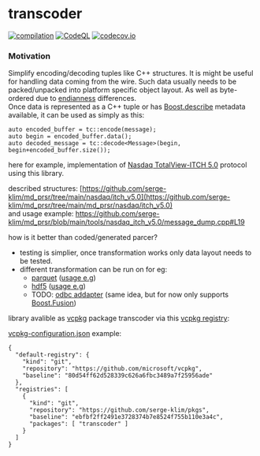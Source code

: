 # transcoder
[![compilation](https://github.com/serge-klim/transcoder/actions/workflows/cmake-multi-platform.yml/badge.svg?branch=main)](https://github.com/serge-klim/transcoder/actions/workflows/cmake-multi-platform.yml)
[![CodeQL](https://github.com/serge-klim/transcoder/actions/workflows/codeql.yml/badge.svg?branch=main)](https://github.com/serge-klim/transcoder/actions/workflows/codeql.yml)
[![codecov.io](https://codecov.io/gh/serge-klim/transcoder/branch/main/graph/badge.svg)](https://codecov.io/gh/serge-klim/transcoder)

### Motivation 

Simplify encoding/decoding tuples like C++ structures. It is might be useful for handling data coming from the wire. Such data usually needs to be packed/unpacked into platform specific object layout. 
As well as byte-ordered due to [endianness](https://en.wikipedia.org/wiki/Endianness) differences.  
Once data is represented as a C++ tuple or has [Boost.describe](https://www.boost.org/doc/libs/1_87_0/libs/describe/doc/html/describe.html) metadata available, it can be used as simply as this: 

```
auto encoded_buffer = tc::encode(message);
auto begin = encoded_buffer.data();
auto decoded_message = tc::decode<Message>(begin, begin+encoded_buffer.size());
```
here for example, implementation of [Nasdaq TotalView-ITCH 5.0](https://www.nasdaqtrader.com/content/technicalsupport/specifications/dataproducts/NQTVITCHSpecification.pdf) protocol using this library.

described structures: [https://github.com/serge-klim/md_prsr/tree/main/nasdaq/itch_v5.0](https://github.com/serge-klim/md_prsr/tree/main/md_prsr/nasdaq/itch_v5.0)  
and usage example: https://github.com/serge-klim/md_prsr/blob/main/tools/nasdaq_itch_v5.0/message_dump.cpp#L19

how is it better than coded/generated parcer?
* testing is simplier, once transformation works only data layout needs to be tested.  
* different transformation can be run on for eg:  
  - [parquet](https://github.com/serge-klim/pqx) ([usage e.g](https://github.com/serge-klim/md_prsr/blob/main/tools/nasdaq_itch_v5.0/parquet_writer.cpp#L55))
  - [hdf5](https://github.com/serge-klim/h5x) ([usage e.g](https://github.com/serge-klim/md_prsr/blob/main/tools/nasdaq_itch_v5.0/hdf5_writer.cpp#L60))
  - TODO: [odbc addapter](https://github.com/serge-klim/odbcx) (same idea, but for now only supports [Boost.Fusion](http://www.boost.org/doc/libs/1_68_0/libs/fusion/doc/html/))


library avalible as [vcpkg](https://vcpkg.io) package transcoder via this [vcpkg registry](https://github.com/serge-klim/pkgs):

[vcpkg-configuration.json](https://github.com/serge-klim/md_prsr/blob/main/) example:
```
{
  "default-registry": {
    "kind": "git",
    "repository": "https://github.com/microsoft/vcpkg",
    "baseline": "80d54ff62d528339c626a6fbc3489a7f25956ade"
  },
  "registries": [
    {
      "kind": "git",
      "repository": "https://github.com/serge-klim/pkgs",
      "baseline": "ebfbf2ff2491e3728374b7e8524f755b110e3a4c",
      "packages": [ "transcoder" ]
    }
  ]
}
```

